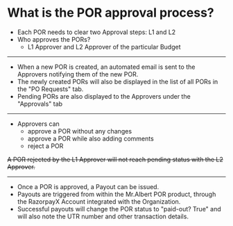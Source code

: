# What is the POR approval process?

* Each POR needs to clear two Approval steps: L1 and L2 
* Who approves the PORs?
	* L1 Approver and L2 Approver of the particular Budget
---
* When a new POR is created, an automated email is sent to the Approvers notifying them of the new POR.
* The newly created PORs will also be displayed in the list of all PORs in the "PO Requests" tab.
* Pending PORs are also displayed to the Approvers under the "Approvals" tab

---
* Approvers can 
	* approve a POR without any changes
	* approve a POR while also adding comments
	* reject a POR

~~A POR rejected by the L1 Approver will not reach pending status with the L2 Approver.~~

---
* Once a POR is approved, a Payout can be issued. 
* Payouts are triggered from within the Mr.Albert POR product, through the RazorpayX Account integrated with the Organization.
* Successful payouts will change the POR status to "paid-out? True" and will also note the UTR number and other transaction details. 